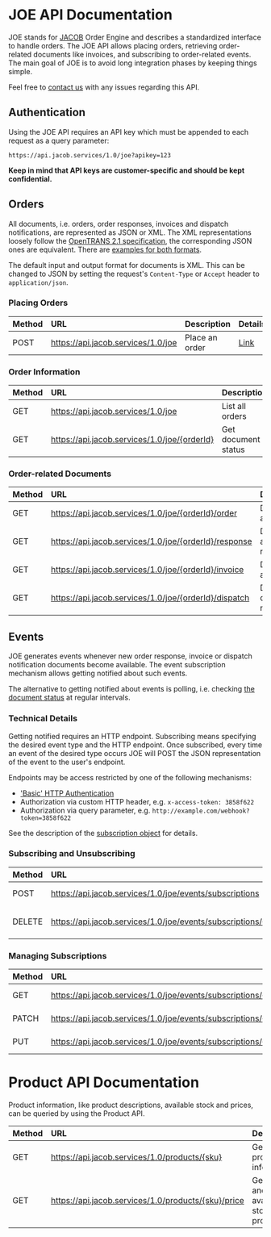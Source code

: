 
# JOE API Documentation

JOE stands for [JACOB](https://www.jacob.de/) Order Engine and describes a standardized interface to handle orders. The JOE API allows placing orders, retrieving order-related documents like invoices, and subscribing to order-related events. The main goal of JOE is to avoid long integration phases by keeping things simple.

Feel free to [contact us](mailto:joe.api@jacob.de) with any issues regarding this API.

## Authentication
Using the JOE API requires an API key which must be appended to each request as a query parameter:
```
https://api.jacob.services/1.0/joe?apikey=123
```

**Keep in mind that API keys are customer-specific and should be kept confidential.**

## Orders

All documents, i.e. orders, order responses, invoices and dispatch notifications, are represented as JSON or XML. The XML representations loosely follow the [OpenTRANS 2.1 specification](https://www.digital.iao.fraunhofer.de/de/publikationen/OpenTRANS21.html), the corresponding JSON ones are equivalent. There are [examples for both formats](orders/document_objects.md).

The default input and output format for documents is XML. This can be changed to JSON by setting the request's `Content-Type` or `Accept` header to `application/json`.

### Placing Orders
| Method | URL | Description | Details |
| :--- | :--- | :--- | :--- |
| POST | https://api.jacob.services/1.0/joe | Place an order | [Link](orders/place_order.md) |

### Order Information
| Method | URL | Description | Details |
| :--- | :--- | :--- | :--- |
| GET | https://api.jacob.services/1.0/joe | List all orders | [Link](orders/list_orders.md) |
| GET | https://api.jacob.services/1.0/joe/{orderId} | Get document status | [Link](orders/get_document_status.md) |

### Order-related Documents
| Method | URL | Description | Details |
| :--- | :--- | :--- | :--- |
| GET | https://api.jacob.services/1.0/joe/{orderId}/order | Download an order | [Link](orders/get_order.md) |
| GET | https://api.jacob.services/1.0/joe/{orderId}/response | Download an order response | [Link](orders/get_response.md) |
| GET | https://api.jacob.services/1.0/joe/{orderId}/invoice | Download an invoice | [Link](orders/get_invoice.md) |
| GET | https://api.jacob.services/1.0/joe/{orderId}/dispatch | Download a dispatch notification | [Link](orders/get_dispatch.md) |

## Events
JOE generates events whenever new order response, invoice or dispatch notification documents become available. The event subscription mechanism allows getting notified about such events.

The alternative to getting notified about events is polling, i.e. checking [the document status](orders/get_document_status.md) at regular intervals.
 

### Technical Details
Getting notified requires an HTTP endpoint. Subscribing means specifying the desired event type and the HTTP endpoint. Once subscribed, every time an event of the desired type occurs JOE will POST the JSON representation of the event to the user's endpoint.

Endpoints may be access restricted by one of the following mechanisms:
* ['Basic' HTTP Authentication](https://en.wikipedia.org/wiki/Basic_access_authentication)
* Authorization via custom HTTP header, e.g. `x-access-token: 3858f622`
* Authorization via query parameter, e.g. `http://example.com/webhook?token=3858f622`

See the description of the [subscription object](events/subscription_object.md) for details.

### Subscribing and Unsubscribing
| Method | URL | Description | Details |
| :--- | :--- | :--- | :--- |
| POST | https://api.jacob.services/1.0/joe/events/subscriptions | Subscribe to an event | [Link](events/subscribe.md) |
| DELETE | https://api.jacob.services/1.0/joe/events/subscriptions/{subId} | Unsubscribe from an event | [Link](events/unsubscribe.md) |

### Managing Subscriptions
| Method | URL | Description | Details |
| :--- | :--- | :--- | :--- |
| GET | https://api.jacob.services/1.0/joe/events/subscriptions/{subId} | Fetch a subscription | [Link](events/get_subscription.md) |
| PATCH | https://api.jacob.services/1.0/joe/events/subscriptions/{subId} | Change a subscription | [Link](events/change_subscription.md) |
| PUT | https://api.jacob.services/1.0/joe/events/subscriptions/{subId} | Replace a subscription | [Link](events/replace_subscription.md) |


# Product API Documentation

Product information, like product descriptions, available stock and prices, can be queried by using the Product API.

| Method | URL | Description | Details |
| :--- | :--- | :--- | :--- |
| GET | https://api.jacob.services/1.0/products/{sku} | Get general product information | [Link](products/info.md) |
| GET | https://api.jacob.services/1.0/products/{sku}/price | Get price and available stock for a product | [Link](products/price.md) |
